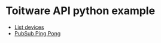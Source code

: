 # Toitware API python example

  * [List devices](./list_devices)
  * [PubSub Ping Pong](./ping_pong)

